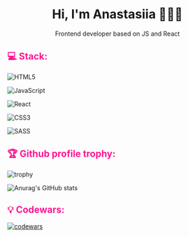 <h1 align="center">Hi, I'm Anastasiia 👩🏻‍💻</h1>
<p align="center">Frontend developer based on JS and React</p>

<h2 style="color: #FF1493">💻 Stack:</h2>


![HTML5](https://img.shields.io/badge/html5-%23E34F26.svg?style=for-the-badge&logo=html5&logoColor=white)


![JavaScript](https://img.shields.io/badge/javascript-%23323330.svg?style=for-the-badge&logo=javascript&logoColor=%23F7DF1E)


![React](https://img.shields.io/badge/react-%2320232a.svg?style=for-the-badge&logo=react&logoColor=%2361DAFB)


![CSS3](https://img.shields.io/badge/css3-%231572B6.svg?style=for-the-badge&logo=css3&logoColor=white)


![SASS](https://img.shields.io/badge/SASS-hotpink.svg?style=for-the-badge&logo=SASS&logoColor=white)


<h2 style="color: DeepPink">🏆 Github profile trophy:</h2>


![trophy](https://github-profile-trophy.vercel.app/?username=anastasiiagonemad&theme=discord)

![Anurag's GitHub stats](https://github-readme-stats.vercel.app/api?username=anastasiiagonemad&show_icons=true&theme=radical)

<h2 style="color: DeepPink">💡 Codewars:</h2>


[![codewars](https://www.codewars.com/users/Anastasiiagonemad/badges/large)](https://www.codewars.com/users/Anastasiiagonemad)
